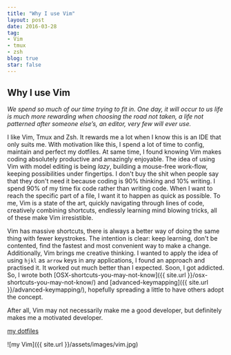 ```yaml
---
title: "Why I use Vim"
layout: post
date: 2016-03-28 
tag:
- Vim 
- tmux
- zsh
blog: true
star: false
---
```


## Why I use Vim

*We spend so much of our time trying to fit in. One day, it will occur to us life is much more rewarding when choosing the road not taken, a life not patterned after someone else’s, an editor, very few will ever use.*

I like Vim, Tmux and Zsh. It rewards me a lot when I know this is an IDE that only suits me. With motivation like this, I spend a lot of time to config, maintain and perfect my dotfiles. At same time, I found knowing Vim makes coding absolutely productive and amazingly enjoyable. The idea of using Vim with model editing is being *lazy*, building a mouse-free work-flow, keeping possibilities under fingertips. I don't buy the shit when people say that they don't need it because coding is 90% thinking and 10% writing. I spend 90% of my time fix code rather than writing code. When I want to reach the specific part of a file, I want it to happen as quick as possible. To me, Vim is a state of the art, quickly navigating through lines of code, creatively combining shortcuts, endlessly learning mind blowing tricks, all of these make Vim irresistible.

Vim has massive shortcuts, there is always a better way of doing the same thing with fewer keystrokes. The intention is clear: keep learning, don't be contented, find the fastest and most convenient way to make a change. Additionally, Vim brings me creative thinking. I wanted to apply the idea of using `hjkl` as `arrow` keys in any applications, I found an approach and practised it. It worked out much better than I expected. Soon, I got addicted. So, I wrote both [OSX-shortcuts-you-may-not-know]({{ site.url }}/osx-shortcuts-you-may-not-know/) and [advanced-keymapping]({{ site.url }}/advanced-keymapping/), hopefully spreading a little to have others adopt the concept.

After all, Vim may not necessarily make me a good developer, but definitely makes me a motivated developer.

[my dotfiles](https://github.com/yifanchen/dotfiles)

![my Vim]({{ site.url }}/assets/images/vim.jpg)



